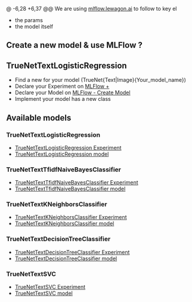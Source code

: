 @ -6,28 +6,37 @@ We are using [mlflow.lewagon.ai](https://mlflow.lewagon.ai/) to follow to key el
- the params
- the model itself

## Create a new model & use MLFlow ?

## TrueNetTextLogisticRegression
- Find a new for your model (TrueNet{Text|Image}{Your_model_name})
- Declare your Experiment on [MLFlow +](https://mlflow.lewagon.ai/#/experiments)
- Declare your Model on [MLFlow - Create Model](https://mlflow.lewagon.ai/#/models)
- Implement your model has a new class


## Available models

### TrueNetTextLogisticRegression

- [TrueNetTextLogisticRegression Experiment](https://mlflow.lewagon.ai/#/experiments/670)
- [TrueNetTextLogisticRegression model](https://mlflow.lewagon.ai/#/models/TrueNetTextLogisticRegression)

### TrueNetTextTfidfNaiveBayesClassifier

- [TrueNetTextTfidfNaiveBayesClassifier Experiment](https://mlflow.lewagon.ai/#/experiments/673)
- [TrueNetTextTfidfNaiveBayesClassifier model](https://mlflow.lewagon.ai/#/models/TrueNetTextTfidfNaiveBayesClassifier)

### TrueNetTextKNeighborsClassifier

- [TrueNetTextKNeighborsClassifier Experiment](https://mlflow.lewagon.ai/#/experiments/671)
- [TrueNetTextKNeighborsClassifier model](https://mlflow.lewagon.ai/#/models/TrueNetTextKNeighborsClassifier)

### TrueNetTextDecisionTreeClassifier

- [TrueNetTextDecisionTreeClassifier Experiment](https://mlflow.lewagon.ai/#/experiments/672)
- [TrueNetTextDecisionTreeClassifier model](https://mlflow.lewagon.ai/#/models/TrueNetTextDecisionTreeClassifier)

### TrueNetTextSVC

- [TrueNetTextSVC Experiment](https://mlflow.lewagon.ai/#/experiments/674)
- [TrueNetTextSVC model](https://mlflow.lewagon.ai/#/models/TrueNetTextSVC)
